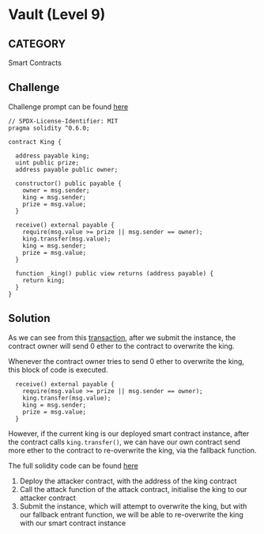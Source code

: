 # Vault (Level 9)

## CATEGORY

Smart Contracts

## Challenge

Challenge prompt can be found [here](https://ethernaut.openzeppelin.com/level/0x43BA674B4fbb8B157b7441C2187bCdD2cdF84FD5)

```
// SPDX-License-Identifier: MIT
pragma solidity ^0.6.0;

contract King {

  address payable king;
  uint public prize;
  address payable public owner;

  constructor() public payable {
    owner = msg.sender;  
    king = msg.sender;
    prize = msg.value;
  }

  receive() external payable {
    require(msg.value >= prize || msg.sender == owner);
    king.transfer(msg.value);
    king = msg.sender;
    prize = msg.value;
  }

  function _king() public view returns (address payable) {
    return king;
  }
}
```

## Solution

As we can see from this [transaction](https://rinkeby.etherscan.io/tx/0x07a197aa6dbd1df6311a2f7138aa05751b449fd55b47baca4c176721e19ff9b6), after we submit the instance, the contract owner will send 0 ether to the contract to overwrite the king.

Whenever the contract owner tries to send 0 ether to overwrite the king, this block of code is executed.
```
  receive() external payable {
    require(msg.value >= prize || msg.sender == owner);
    king.transfer(msg.value);
    king = msg.sender;
    prize = msg.value;
  }
```

However, if the current king is our deployed smart contract instance, after the contract calls `king.transfer()`, we can have our own contract send more ether to the contract to re-overwrite the king, via the fallback function.

The full solidity code can be found [here](./Exploit.sol)

1. Deploy the attacker contract, with the address of the king contract 
2. Call the attack function of the attack contract, initialise the king to our attacker contract
3. Submit the instance, which will attempt to overwrite the king, but with our fallback entrant function, we will be able to re-overwrite the king with our smart contract instance
